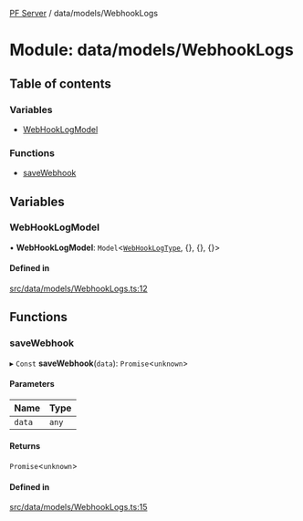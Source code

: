 [PF Server](../README.md) / data/models/WebhookLogs

# Module: data/models/WebhookLogs

## Table of contents

### Variables

- [WebHookLogModel](data_models_WebhookLogs.md#webhooklogmodel)

### Functions

- [saveWebhook](data_models_WebhookLogs.md#savewebhook)

## Variables

### WebHookLogModel

• **WebHookLogModel**: `Model`<[`WebHookLogType`](data_models_types.md#webhooklogtype), {}, {}, {}\>

#### Defined in

[src/data/models/WebhookLogs.ts:12](https://bitbucket.org/bravebits/pfserver/src/83cf3bb/src/data/models/WebhookLogs.ts#lines-12)

## Functions

### saveWebhook

▸ `Const` **saveWebhook**(`data`): `Promise`<`unknown`\>

#### Parameters

| Name | Type |
| :------ | :------ |
| `data` | `any` |

#### Returns

`Promise`<`unknown`\>

#### Defined in

[src/data/models/WebhookLogs.ts:15](https://bitbucket.org/bravebits/pfserver/src/83cf3bb/src/data/models/WebhookLogs.ts#lines-15)
